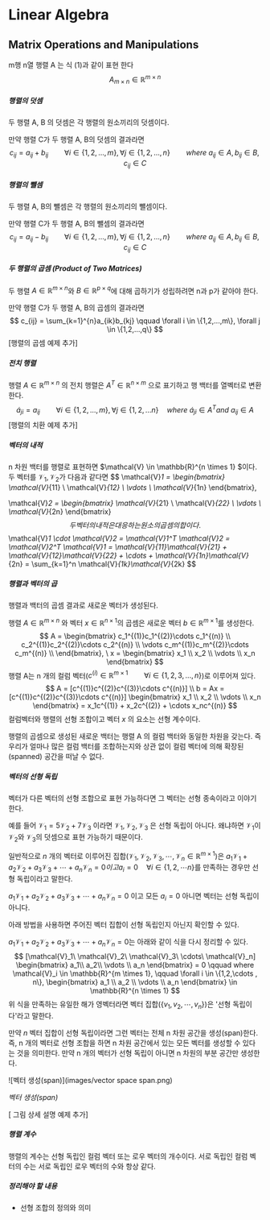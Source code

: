 # Linear Algebra

## Matrix Operations and Manipulations

m행 n열 행렬 A 는 식 (1)과 같이 표현 한다
$$
A_{m \times n} \in \mathbb{R}^{m \times n}
$$

##### 행렬의 덧셈

두 행렬 A, B 의 덧셈은 각 행렬의 원소끼리의 덧셈이다.

만약 행렬 C가 두 행렬 A, B의 덧셈의 결과라면
$$
c_{ij}=a_{ij} + b_{ij} \qquad \forall i \in \{1, 2, ..., m\}, \forall j \in \{1, 2, ..., n\} \qquad where\ a_{ij} \in A, b_{ij} \in B, c_{ij} \in C
$$

##### 행렬의 뺄셈

두 행렬 A, B의 뺄셈은 각 행렬의 원소끼리의 뺄셈이다.

만약 행렬 C가 두 행렬 A, B의 뺄셈의 결과라면
$$
c_{ij} = a_{ij} - b_{ij} \qquad \forall i \in \{1,2, ..., m \}, \forall j \in \{1, 2, ..., n\} \qquad where\ a_{ij} \in A, b_{ij} \in B, c_{ij} \in C
$$

##### 두 행렬의 곱셈 (Product of Two Matrices)

두 행렬 $A \in \mathbb{R}^{m \times n}$와 $B\in \mathbb{R}^{p \times q}$에 대해 곱하기가 성립하려면 n과 p가 같아야 한다.

만약 행렬 C가 두 행렬 A, B의 곱셈의 결과라면
$$
c_{ij} = \sum_{k=1}^{n}a_{ik}b_{kj} \qquad \forall i \in \{1,2,...,m\}, \forall j \in \{1,2,...,q\}
$$
[행렬의 곱셈 예제 추가]

##### 전치 행렬

행렬 $A \in \mathbb{R}^{m \times n}$ 의 전치 행렬은 $A^T \in \mathbb{R}^{n \times m}$ 으로 표기하고 행 백터를 열벡터로 변환한다.
$$
\acute{a}_{ji}=a_{ij} \qquad \forall i \in \{1,2,...,m\}, \forall j \in \{1,2,...n\} \quad where\ \acute{a}_{ji} \in A^T and\ a_{ij} \in A
$$
[행렬의 치환 예제 추가]

##### 벡터의 내적

n 차원 백터를 행렬로 표현하면 $\mathcal{V} \in \mathbb{R}^{n \times 1} $이다. 두 벡터를 $\mathcal{V}_1, \mathcal{V}_2$가 다음과 같다면
$$
\mathcal{V}_1 = 
\begin{bmatrix}
\mathcal{V}_{11} \\
\mathcal{V}_{12} \\
\vdots \\
\mathcal{V}_{1n}
\end{bmatrix},

\mathcal{V}_2 = 
\begin{bmatrix}
\mathcal{V}_{21} \\
\mathcal{V}_{22} \\
\vdots \\
\mathcal{V}_{2n}
\end{bmatrix}
$$
두 벡터의 내적은 대응하는 원소의 곱셈의 합이다.
$$
\mathcal{V}_1 \cdot \mathcal{V}_2 = \mathcal{V}_1^T \mathcal{V}_2 = \mathcal{V}_2^T \mathcal{V}_1 = \mathcal{V}_{11}\mathcal{V}_{21} + \mathcal{V}_{12}\mathcal{V}_{22} + 
\cdots + \mathcal{V}_{1n}\mathcal{V}_{2n} = \sum_{k=1}^n \mathcal{V}_{1k}\mathcal{V}_{2k}
$$

##### 행렬과 벡터의 곱

행렬과 백터의 곱셈 결과로 새로운 벡터가 생성된다.

행렬 $A \in \mathbb{R}^{m \times n}$ 와 벡터 $x \in \mathbb{R}^{n \times 1}$의 곱셈은 새로운 벡터 $b \in \mathbb{R}^{m \times 1}$를 생성한다.
$$
A = 
\begin{bmatrix}
c_1^{(1)}c_1^{(2)}\cdots c_1^{(n)} \\
c_2^{(1)}c_2^{(2)}\cdots c_2^{(n)} \\
\vdots
c_m^{(1)}c_m^{(2)}\cdots c_m^{(n)} \\
\end{bmatrix}, 
\ x = 
\begin{bmatrix}
x_1 \\
x_2 \\
\vdots \\
x_n 
\end{bmatrix}
$$
행렬 A는 n 개의 컬럼 벡터($c^{(i)} \in \mathbb{R}^{m \times 1} \qquad \forall i \in \{1,2,3,...,n\}$)로 이루어져 있다.
$$
A = [c^{(1)}c^{(2)}c^{(3)}\cdots c^{(n)}] \\
b = Ax = [c^{(1)}c^{(2)}c^{(3)}\cdots c^{(n)}]
\begin{bmatrix}
x_1 \\
x_2 \\
\vdots \\
x_n
\end{bmatrix}
= x_1c^{(1)} + x_2c^{(2)} + \cdots x_nc^{(n)}
$$
컬럼벡터와 행렬의 선형 조합이고 벡터 $x​$ 의 요소는 선형 계수이다.

행렬의 곱셈으로 생성된 새로운 백터는 행렬 A 의 컬럼 백터와 동일한 차원을 갖는다. 즉 우리가 얼마나 많은 컬럼 백터를 조합하는지와 상관 없이 컬럼 벡터에 의해 확장된(spanned) 공간을 떠날 수 없다.



##### 벡터의 선형 독립

벡터가 다른 벡터의 선형 조합으로 표현 가능하다면 그 벡터는 선형 종속이라고 이야기 한다.

예를 들어 $\mathcal{V}_1=5\mathcal{V}_2 + 7\mathcal{V}_3$ 이라면 $\mathcal{V}_1, \mathcal{V}_2, \mathcal{V}_3$ 은 선형 독립이 아니다. 왜냐하면 $\mathcal{V}_1$이 $\mathcal{V}_2$와 $\mathcal{V}_3$의 덧셈으로 표현 가능하기 때문이다.

일반적으로 $n​$ 개의 벡터로 이루어진 집합($\mathcal{V}_1,\mathcal{V}_2,\mathcal{V}_3,\cdots , \mathcal{V}_n \in \mathbb{R}^{m \times 1}​$)은 $a_1\mathcal{V}_1 + a_2\mathcal{V}_2 + a_3\mathcal{V}_3 + \cdots + a_n\mathcal{V}_n=0 이고 a_i=0 \quad \forall i \in \{1,2,\cdots n\}​$를 만족하는 경우만 선형 독립이라고 말한다.

$a_1\mathcal{V}_1 + a_2\mathcal{V}_2 + a_3\mathcal{V}_3 + \cdots + a_n\mathcal{V}_n=0$ 이고 모든 $a_i=0$ 아니면 벡터는 선형 독립이 아니다.

아래 방법을 사용하면 주어진 벡터 집합이 선형 독립인지 아닌지 확인할 수 있다.

$a_1\mathcal{V}_1 + a_2\mathcal{V}_2 + a_3\mathcal{V}_3 + \cdots + a_n\mathcal{V}_n=0$는 아래와 같이 식을 다시 정리할 수 있다.
$$
[\mathcal{V}_1\ \mathcal{V}_2\ \mathcal{V}_3\ \cdots\ \mathcal{V}_n]
\begin{bmatrix}
a_1\\
a_2\\
\vdots \\
a_n
\end{bmatrix} = 0 \qquad
where \mathcal{V}_i \in \mathbb{R}^{m \times 1},
\qquad
\forall i \in \{1,2,\cdots , n\},
\begin{bmatrix}
a_1 \\
a_2 \\
\vdots \\
a_n
\end{bmatrix} \in \mathbb{R}^{n \times 1}
$$
위 식을 만족하는 유일한 해가 영벡터라면 벡터 집합($\{v_1, v_2, \cdots , v_n\}$)은 '선형 독립이다'라고 말한다.

만약 $n$ 벡터 집합이 선형 독립이라면 그런 벡터는 전체 n 차원 공간을 생성(span)한다. 즉, n 개의 벡터로 선형 조합을 하면 n 차원 공간에서 있는 모든 벡터를 생성할 수 있다는 것을 의미한다. 만약 n 개의 벡터가 선형 독립이 아니면 n 차원의 부분 공간만 생성한다.

![벡터 생성(span)](images/vector space span.png)

*벡터 생성(span)*

[ 그림 상세 설명 예제 추가]



##### 행렬 계수

행렬의 계수는 선형 독립인 컬럼 벡터 또는 로우 벡터의 개수이다. 서로 독립인 컬럼 벡터의 수는 서로 독립인 로우 벡터의 수와 항상 같다.

##### 정리해야 할 내용

* 선형 조합의 정의와 의미